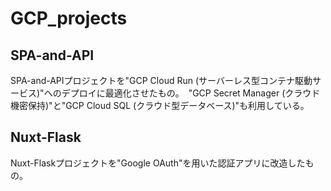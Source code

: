 # GCP_projects

## SPA-and-API
SPA-and-APIプロジェクトを"GCP Cloud Run (サーバーレス型コンテナ駆動サービス)"へのデプロイに最適化させたもの。　"GCP Secret Manager (クラウド機密保持)"と"GCP Cloud SQL (クラウド型データベース)"も利用している。

## Nuxt-Flask
Nuxt-Flaskプロジェクトを"Google OAuth"を用いた認証アプリに改造したもの。
